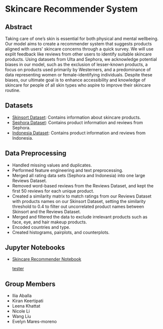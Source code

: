 # Skincare Recommender System

## Abstract
Taking care of one’s skin is essential for both physical and mental wellbeing. Our model aims to create a recommender system that suggests products aligned with users' skincare concerns through a quick survey. We will use explit feedback like reviews from other users to identify suitable skincare products. Using datasets from Ulta and Sephora, we acknowledge potential biases in our model, such as the exclusion of lesser-known products, a focus on products used primarily by Westerners, and a predominance of data representing women or female-identifying individuals. Despite these biases, our ultimate goal is to enhance accessibility and knowledge of skincare for people of all skin types who aspire to improve their skincare routine.

## Datasets
- [Skinsort Dataset](https://www.kaggle.com/datasets/kazireyazulhasan/19000-skincare-products-database-of-skinsort): Contains information about skincare products.
- [Sephora Dataset](https://www.kaggle.com/datasets/nadyinky/sephora-products-and-skincare-reviews): Contains product information and reviews from Sephora.
- [Indonesia Dataset](https://www.kaggle.com/datasets/hafidahmusthaanah/skincare-review): Contains product information and reviews from Indonesia.

## Data Preprocessing
- Handled missing values and duplicates.
- Performed feature engineering and text preprocessing.
- Merged all rating data sets (Sephora and Indonesia) into one large Reviews Dataset.
- Removed word-based reviews from the Reviews Dataset, and kept the first 50 reviews for each unique product.
- Created a similarity matrix to match ratings from our Reviews Dataset with products names on our Skinsort Dataset, setting the similarity threshold to 0.4 to filter out uncorrelated product names between Skinsort and the Reviews Dataset.
- Merged and filtered the data to exclude irrelevant products such as face, eye, and hair makeup products.
- Encoded countries and type.
- Created histograms, pairplots, and counterplots.

## Jupyter Notebooks
- [Skincare Recommender Notebook](https://github.com/nicoleli04/CSE151A-Project/blob/main/Skincare_Recommender.ipynb)

  [tester](https://colab.research.google.com/drive/1BZMUc67qGvuqpEeNsp83_C0oyVc02UhN#scrollTo=8sfUzruRQy05)
## Group Members
- Ilia Aballa
- Kiran Keertipati 
- Leena Khattat
- Nicole Li 
- Wang Liu
- Evelyn Mares-moreno 

